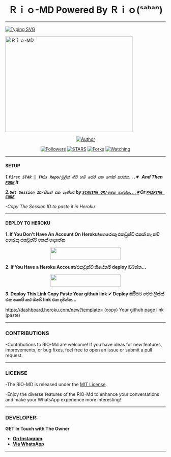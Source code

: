 <h1 align="center">  Ｒｉｏ-MD Powered By Ｒｉｏ(ˢᵃʰᵃⁿ)   </h1>
<p align="center">  
  
***
  
<a href="https://git.io/typing-svg"><img src="https://readme-typing-svg.demolab.com?font=Black+Ops+One&size=50&pause=1000&color=1BAFBAFF&center=true&width=910&height=100&lines=THANKS FOR CHOOSING +RIO-MD 4v;MULTI+DEVICE+WHATSAPP+BOT;CREATED+BY+RIO+SAHAN;RELEASED+15.05.2024" alt="Typing SVG" /></a>
  </p>
    <img alt="Ｒｉｏ-MD" width="400" height="300" src="https://telegra.ph/file/54623580dbfd30b74bc94.jpg">
<p align="center">
<p align="center">
<a href="https://github.com/sahan1111?tab=followers"><img title="Author" src="https://img.shields.io/badge/Ｒｉｏ-MD-green?style=for-the-badge&logo=github"></a>
<p/>
<p align="center">
<a href="https://github.com/sahan1111?tab=followershttps://github.com/sahan1111/RIO-MD-4v"><img title="Followers" src="https://img.shields.io/github/followers/sahan1111?label=Followers&style=social"></a>
<a href="https://github.com/sahan1111/RIO-MD-4v/stargazers/"><img title="STARS" src="https://img.shields.io/github/stars/sahan1111/RIO-MD-4v?&style=social"></a>
<a href="https://github.com/sahan1111/RIO-MD-4v/network/members"><img title="Forks" src="https://img.shields.io/github/forks/sahan1111/RIO-MD-4v?style=social"></a>
<a href="https://github.com/sahan1111/RIO-MD-4v/watchers"><img title="Watching" src="https://img.shields.io/github/watchers/sahan1111/RIO-MD-4v?label=Watching&style=social"></a>
  
***

#### SETUP 

***1.`First STAR 🌟 This Repo/මුලින් ගිට් හබ් පේජ් එක ෆෝක් කරන්න...💗 ` And Then [`FORK`](https://github.com/sahan1111/RIO-MD-4v/fork) It***

***2.`Get Session ID/සීසන් එක ගැනීමට` by [`SCANING QR/මෙක ඔබන්න...💗`](https://Rio-md-qr.onrender.com) Or [`PAIRING CODE`](https://flash-md-z6lm.onrender.com/pair)***

*-Copy The Session ID to paste it in Heroku*

***

#### DEPLOY TO HEROKU 
**1. If You Don't Have An Account On Heroku/හෙරොකු එකවුන්ට් එකක් නෑ නම් හෙරුකු එකවුන්ට් එකක් හදාගන්න**
    <br>
<p align="center"><a href="https://signup.heroku.com">
 <img src="https://img.shields.io/badge/Create%20Account%20Now-blue?style=for-the-badge&logo=heroku" width="220" height="38.45"/></a></p>

**2. If You Have a Heroku Account/එකවුන්ට් තියේනම් deploy ඔබන්න...**
    <br>
<p align="center"><a href="https://RIO-MD-deploy.vercel.app"> <img src="https://img.shields.io/badge/DEPLOY%20NOW-blue?style=for-the-badge&logo=heroku" width="220" height="38.45"/></a></p>

**3. Deploy This Link Copy Paste Your github link ✔ Deploy කිරීමට මෙම ලින්ක් එක කොපි කර ඔබේ link එක දමන්න...**

https://dashboard.heroku.com/new?template= (copy)
Your github page link (paste)

***


### CONTRIBUTIONS 
-Contributions to RIO-Md are welcome! If you have ideas for new features, improvements, or bug fixes, feel free to open an issue or submit a pull request.

***

### LICENSE 
-The RIO-MD is released under the [MIT License](https://opensource.org/licenses/MIT).

-Enjoy the diverse features of the RIO-Md  to enhance your conversations and make your WhatsApp experience more interesting!

***
### DEVELOPER:
**GET In Touch with The Owner**
- [**On Instagram**]()
- [**Via WhatsApp**](https://wa.me/94742314485)

***

